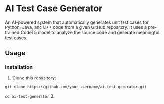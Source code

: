 # AI Test Case Generator

An AI-powered system that automatically generates unit test cases for Python, Java, and C++ code from a given GitHub repository. It uses a pre-trained CodeT5 model to analyze the source code and generate meaningful test cases.

## Usage

### Installation  
1. Clone this repository:
   
```git clone https://github.com/your-username/ai-test-generator.git```

```cd ai-test-generator```
3.
